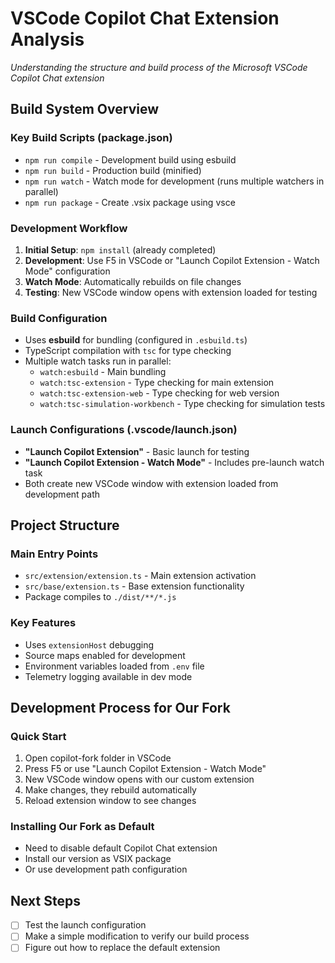 # VSCode Copilot Chat Extension Analysis

*Understanding the structure and build process of the Microsoft VSCode Copilot Chat extension*

## Build System Overview

### Key Build Scripts (package.json)
- `npm run compile` - Development build using esbuild
- `npm run build` - Production build (minified)
- `npm run watch` - Watch mode for development (runs multiple watchers in parallel)
- `npm run package` - Create .vsix package using vsce

### Development Workflow
1. **Initial Setup**: `npm install` (already completed)
2. **Development**: Use F5 in VSCode or "Launch Copilot Extension - Watch Mode" configuration
3. **Watch Mode**: Automatically rebuilds on file changes
4. **Testing**: New VSCode window opens with extension loaded for testing

### Build Configuration
- Uses **esbuild** for bundling (configured in `.esbuild.ts`)
- TypeScript compilation with `tsc` for type checking
- Multiple watch tasks run in parallel:
  - `watch:esbuild` - Main bundling
  - `watch:tsc-extension` - Type checking for main extension
  - `watch:tsc-extension-web` - Type checking for web version
  - `watch:tsc-simulation-workbench` - Type checking for simulation tests

### Launch Configurations (.vscode/launch.json)
- **"Launch Copilot Extension"** - Basic launch for testing
- **"Launch Copilot Extension - Watch Mode"** - Includes pre-launch watch task
- Both create new VSCode window with extension loaded from development path

## Project Structure

### Main Entry Points
- `src/extension/extension.ts` - Main extension activation
- `src/base/extension.ts` - Base extension functionality
- Package compiles to `./dist/**/*.js`

### Key Features
- Uses `extensionHost` debugging
- Source maps enabled for development
- Environment variables loaded from `.env` file
- Telemetry logging available in dev mode

## Development Process for Our Fork

### Quick Start
1. Open copilot-fork folder in VSCode
2. Press F5 or use "Launch Copilot Extension - Watch Mode"
3. New VSCode window opens with our custom extension
4. Make changes, they rebuild automatically
5. Reload extension window to see changes

### Installing Our Fork as Default
- Need to disable default Copilot Chat extension
- Install our version as VSIX package
- Or use development path configuration

## Next Steps
- [ ] Test the launch configuration
- [ ] Make a simple modification to verify our build process
- [ ] Figure out how to replace the default extension
